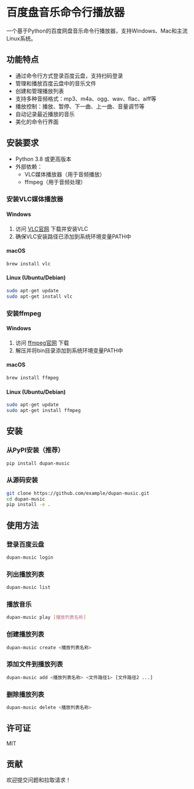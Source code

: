 # 百度盘音乐命令行播放器

一个基于Python的百度网盘音乐命令行播放器，支持Windows、Mac和主流Linux系统。

## 功能特点

- 通过命令行方式登录百度云盘，支持扫码登录
- 管理和播放百度云盘中的音乐文件
- 创建和管理播放列表
- 支持多种音频格式：mp3、m4a、ogg、wav、flac、aiff等
- 播放控制：播放、暂停、下一曲、上一曲、音量调节等
- 自动记录最近播放的音乐
- 美化的命令行界面

## 安装要求

- Python 3.8 或更高版本
- 外部依赖：
  - VLC媒体播放器（用于音频播放）
  - ffmpeg（用于音频处理）

### 安装VLC媒体播放器

#### Windows
1. 访问 [VLC官网](https://www.videolan.org/vlc/index.html) 下载并安装VLC
2. 确保VLC安装路径已添加到系统环境变量PATH中

#### macOS
```bash
brew install vlc
```

#### Linux (Ubuntu/Debian)
```bash
sudo apt-get update
sudo apt-get install vlc
```

### 安装ffmpeg

#### Windows
1. 访问 [ffmpeg官网](https://ffmpeg.org/download.html) 下载
2. 解压并将bin目录添加到系统环境变量PATH中

#### macOS
```bash
brew install ffmpeg
```

#### Linux (Ubuntu/Debian)
```bash
sudo apt-get update
sudo apt-get install ffmpeg
```

## 安装

### 从PyPI安装（推荐）

```bash
pip install dupan-music
```

### 从源码安装

```bash
git clone https://github.com/example/dupan-music.git
cd dupan-music
pip install -e .
```

## 使用方法

### 登录百度云盘

```bash
dupan-music login
```

### 列出播放列表

```bash
dupan-music list
```

### 播放音乐

```bash
dupan-music play [播放列表名称]
```

### 创建播放列表

```bash
dupan-music create <播放列表名称>
```

### 添加文件到播放列表

```bash
dupan-music add <播放列表名称> <文件路径1> [文件路径2 ...]
```

### 删除播放列表

```bash
dupan-music delete <播放列表名称>
```

## 许可证

MIT

## 贡献

欢迎提交问题和拉取请求！
